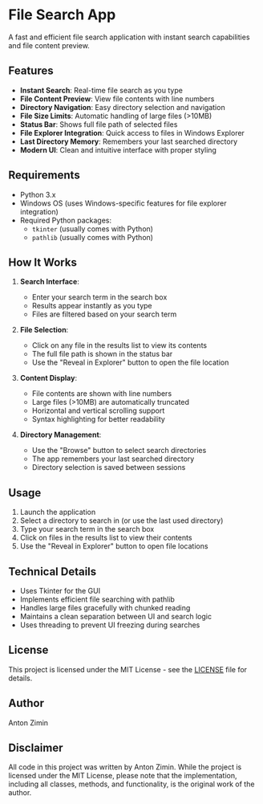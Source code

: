 # File Search App

A fast and efficient file search application with instant search capabilities and file content preview.

## Features

- **Instant Search**: Real-time file search as you type
- **File Content Preview**: View file contents with line numbers
- **Directory Navigation**: Easy directory selection and navigation
- **File Size Limits**: Automatic handling of large files (>10MB)
- **Status Bar**: Shows full file path of selected files
- **File Explorer Integration**: Quick access to files in Windows Explorer
- **Last Directory Memory**: Remembers your last searched directory
- **Modern UI**: Clean and intuitive interface with proper styling

## Requirements

- Python 3.x
- Windows OS (uses Windows-specific features for file explorer integration)
- Required Python packages:
  - `tkinter` (usually comes with Python)
  - `pathlib` (usually comes with Python)

## How It Works

1. **Search Interface**:
   - Enter your search term in the search box
   - Results appear instantly as you type
   - Files are filtered based on your search term

2. **File Selection**:
   - Click on any file in the results list to view its contents
   - The full file path is shown in the status bar
   - Use the "Reveal in Explorer" button to open the file location

3. **Content Display**:
   - File contents are shown with line numbers
   - Large files (>10MB) are automatically truncated
   - Horizontal and vertical scrolling support
   - Syntax highlighting for better readability

4. **Directory Management**:
   - Use the "Browse" button to select search directories
   - The app remembers your last searched directory
   - Directory selection is saved between sessions

## Usage

1. Launch the application
2. Select a directory to search in (or use the last used directory)
3. Type your search term in the search box
4. Click on files in the results list to view their contents
5. Use the "Reveal in Explorer" button to open file locations

## Technical Details

- Uses Tkinter for the GUI
- Implements efficient file searching with pathlib
- Handles large files gracefully with chunked reading
- Maintains a clean separation between UI and search logic
- Uses threading to prevent UI freezing during searches

## License

This project is licensed under the MIT License - see the [LICENSE](LICENSE) file for details.

## Author

Anton Zimin 

## Disclaimer

All code in this project was written by Anton Zimin. While the project is licensed under the MIT License, please note that the implementation, including all classes, methods, and functionality, is the original work of the author. 
